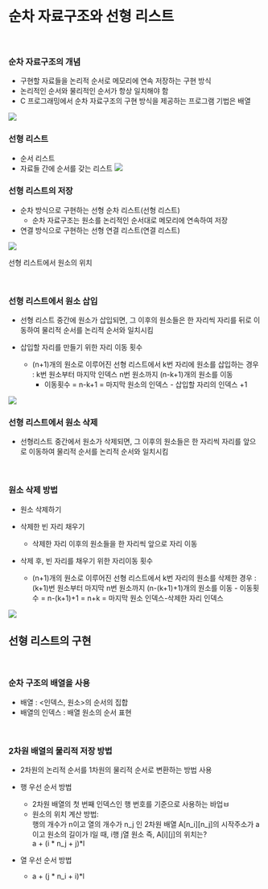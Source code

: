 # 순차 자료구조와 선형 리스트

<br/>

### 순차 자료구조의 개념

- 구현할 자료들을 논리적 순서로 메모리에 연속 저장하는 구현 방식
- 논리적인 순서와 물리적인 순서가 항상 일치해야 함
- C 프로그래밍에서 순차 자료구조의 구현 방식을 제공하는 프로그램 기법은 배열

<img src="https://images.velog.io/images/soltrawberry0707/post/15328353-e2a4-4177-acd9-0edbe1c664c5/%ED%99%94%EB%A9%B4%20%EC%BA%A1%EC%B2%98%202021-11-04%20103104.png">

<br/>

### 선형 리스트

- 순서 리스트
- 자료들 간에 순서를 갖는 리스트
  <img src="https://t1.daumcdn.net/cfile/tistory/250D033C565C552A02">

### 선형 리스트의 저장

- 순차 방식으로 구현하는 선형 순차 리스트(선형 리스트)
  - 순차 자료구조는 원소를 논리적인 순서대로 메모리에 연속하여 저장
- 연결 방식으로 구현하는 선형 연결 리스트(연결 리스트)

<img src="https://mblogthumb-phinf.pstatic.net/MjAxNjExMTRfMTY3/MDAxNDc5MDg1NTkxMTk3.LE1j8Ir_5jWcp5Guz4-umxcMZClALqd-Q5dlujD-gjIg._eJyIBRayV80xcIQ1Yr3Gu0ZIbCohP3Rm7ZugyFsvFcg.PNG.shruddnr1/30.PNG?type=w800">

선형 리스트에서 원소의 위치

<br/>

### 선형 리스트에서 원소 삽입

- 선형 리스트 중간에 원소가 삽입되면, 그 이후의 원소들은 한 자리씩 자리를 뒤로 이동하여 물리적 순서를 논리적 순서와 일치시킴

- 삽입할 자리를 만들기 위한 자리 이동 횟수
  - (n+1)개의 원소로 이루어진 선형 리스트에서 k번 자리에 원소를 삽입하는 경우 : k번 원소부터 마지막 인덱스 n번 원소까지 (n-k+1)개의 원소를 이동
    - 이동횟수 = n-k+1 = 마지막 원소의 인덱스 - 삽입할 자리의 인덱스 +1

<img src="https://mblogthumb-phinf.pstatic.net/MjAxNjExMTRfMjA5/MDAxNDc5MDg1NjIzOTAz.m1yeu0MAI2IvJHovyWYNgPo28tlmr3nbZeh_q6CgraMg.VteltZpmqFVf61GdL1YjFCSg50Pu3nPQkUX_WqzF-3Yg.PNG.shruddnr1/31.PNG?type=w800">

<br/>

### 선형 리스트에서 원소 삭제

- 선형리스트 중간에서 원소가 삭제되면, 그 이후의 원소들은 한 자리씩 자리를 앞으로 이동하여 물리적 순서를 논리적 순서와 일치시킴

<br/>

### 원소 삭제 방법

- 원소 삭제하기

- 삭제한 빈 자리 채우기

  - 삭제한 자리 이후의 원소들을 한 자리씩 앞으로 자리 이동

- 삭제 후, 빈 자리를 채우기 위한 자리이동 횟수
  - (n+1)개의 원소로 이루어진 선형 리스트에서 k번 자리의 원소를 삭제한 경우 : (k+1)번 원소부터 마지막 n번 원소까지 (n-(k+1)+1)개의 원소를 이동 - 이동횟수 = n-(k+1)+1 = n+k = 마지막 원소 인덱스-삭제한 자리 인덱스

 <img src="https://mblogthumb-phinf.pstatic.net/MjAxNjExMTRfMTE3/MDAxNDc5MDg1NzYxMzU5.WEtM3_UazZHLmNRlmUhN1Y_05PrHM90bKcNNMxPzj7wg.1_nhNthjMkOmGb2K8Aj2MnY1CdV_VC9reZGvHRfO2Z8g.PNG.shruddnr1/32.PNG?type=w800">

 <br/>

## 선형 리스트의 구현

<br>

### 순차 구조의 배열을 사용

- 배열 : <인덱스, 원소>의 순서의 집합
- 배열의 인덱스 : 배열 원소의 순서 표현

<br/>

### 2차원 배열의 물리적 저장 방법

- 2차원의 논리적 순서를 1차원의 물리적 순서로 변환하는 방법 사용
- 행 우선 순서 방법

  - 2차원 배열의 첫 번째 인덱스인 행 번호를 기준으로 사용하는 바업ㅂ
  - 원소의 위치 계산 방법:
    <br/>
    행의 개수가 n이고 열의 개수가 n_j 인 2차원 배열 A[n_i][n_j]의 시작주소가 a이고 원소의 길이가 l일 때, i행 j열 원소 즉, A[i][j]의 위치는? <br/>
    a + (i * n_j + j)*l

- 열 우선 순서 방법

  - a + (j * n_i + i)*l
